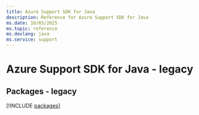 ```yaml
---
title: Azure Support SDK for Java
description: Reference for Azure Support SDK for Java
ms.date: 10/03/2025
ms.topic: reference
ms.devlang: java
ms.service: support
---
```

# Azure Support SDK for Java - legacy
## Packages - legacy
[!INCLUDE [packages](support-index.md)]